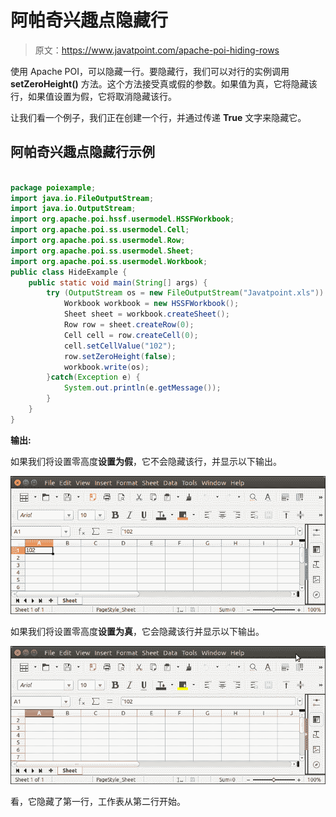 # 阿帕奇兴趣点隐藏行

> 原文：<https://www.javatpoint.com/apache-poi-hiding-rows>

使用 Apache POI，可以隐藏一行。要隐藏行，我们可以对行的实例调用 **setZeroHeight()** 方法。这个方法接受真或假的参数。如果值为真，它将隐藏该行，如果值设置为假，它将取消隐藏该行。

让我们看一个例子，我们正在创建一个行，并通过传递 **True** 文字来隐藏它。

## 阿帕奇兴趣点隐藏行示例

```java

package poiexample;
import java.io.FileOutputStream;
import java.io.OutputStream;
import org.apache.poi.hssf.usermodel.HSSFWorkbook;
import org.apache.poi.ss.usermodel.Cell;
import org.apache.poi.ss.usermodel.Row;
import org.apache.poi.ss.usermodel.Sheet;
import org.apache.poi.ss.usermodel.Workbook;
public class HideExample {
	public static void main(String[] args) {
		try (OutputStream os = new FileOutputStream("Javatpoint.xls")) {
			Workbook workbook = new HSSFWorkbook();
		    Sheet sheet = workbook.createSheet();
		    Row row = sheet.createRow(0);
		    Cell cell = row.createCell(0);
		    cell.setCellValue("102");
		    row.setZeroHeight(false);
		    workbook.write(os);
		}catch(Exception e) {
			System.out.println(e.getMessage());
		}
	}
}

```

**输出:**

如果我们将设置零高度**设置为假**，它不会隐藏该行，并显示以下输出。

![Apache POI Hiding Rows](img/00aebb23a746994fd0d8f957c1bd6598.png)

如果我们将设置零高度**设置为真**，它会隐藏该行并显示以下输出。

![Apache POI Hiding Rows](img/8813f1592ab9208b969f493e5d763ed4.png)

看，它隐藏了第一行，工作表从第二行开始。